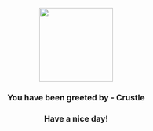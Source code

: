 <p align="center">
            <img src="https://raw.githubusercontent.com/PokeAPI/sprites/master/sprites/pokemon/558.png" width="150" height="150">
          </p>
          <h3 align="center">You have been greeted by - <b>Crustle</b></h3>
          <h3 align="center">Have a nice day!</h3>
        